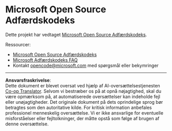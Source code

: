 <!--
CO_OP_TRANSLATOR_METADATA:
{
  "original_hash": "b0a9b4cccd918195f58224d5793da1a6",
  "translation_date": "2025-08-26T21:25:34+00:00",
  "source_file": "CODE_OF_CONDUCT.md",
  "language_code": "da"
}
-->
# Microsoft Open Source Adfærdskodeks

Dette projekt har vedtaget [Microsoft Open Source Adfærdskodeks](https://opensource.microsoft.com/codeofconduct/?WT.mc_id=academic-77807-sagibbon).

Ressourcer:

- [Microsoft Open Source Adfærdskodeks](https://opensource.microsoft.com/codeofconduct/?WT.mc_id=academic-77807-sagibbon)
- [Microsoft Adfærdskodeks FAQ](https://opensource.microsoft.com/codeofconduct/faq/?WT.mc_id=academic-77807-sagibbon)
- Kontakt [opencode@microsoft.com](mailto:opencode@microsoft.com) med spørgsmål eller bekymringer

---

**Ansvarsfraskrivelse**:  
Dette dokument er blevet oversat ved hjælp af AI-oversættelsestjenesten [Co-op Translator](https://github.com/Azure/co-op-translator). Selvom vi bestræber os på at opnå nøjagtighed, skal du være opmærksom på, at automatiserede oversættelser kan indeholde fejl eller unøjagtigheder. Det originale dokument på dets oprindelige sprog bør betragtes som den autoritative kilde. For kritisk information anbefales professionel menneskelig oversættelse. Vi er ikke ansvarlige for eventuelle misforståelser eller fejltolkninger, der måtte opstå som følge af brugen af denne oversættelse.